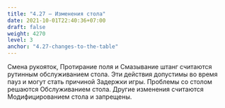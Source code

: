 ```yaml
---
title: "4.27 – Изменения стола"
date: 2021-10-01T22:40:36+07:00
draft: false
weight: 4270
level: 3
anchor: "4.27-changes-to-the-table"
---
```


Смена рукояток, Протирание поля и Смазывание штанг считаются рутинным обслуживанием стола.
Эти действия допустимы во время пауз и могут стать причиной Задержки игры.
Проблемы со столом решаются Обслуживанием стола. Другие изменения считаются
Модифицированием стола и запрещены.
